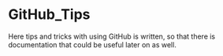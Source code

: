 # GitHub_Tips
Here tips and tricks with using GitHub is written, so that there is documentation that could be useful later on as well.
